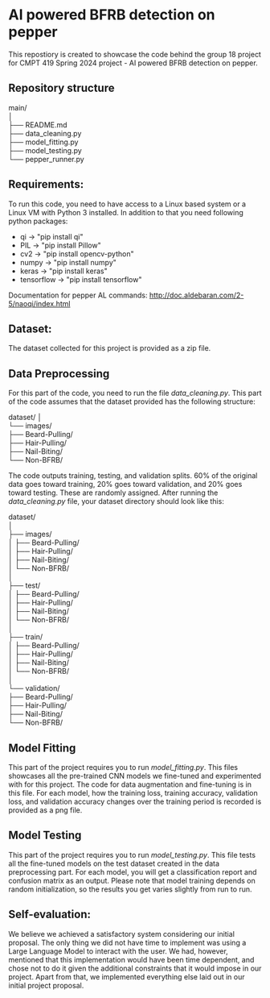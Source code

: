 # AI powered BFRB detection on pepper
This repostiory is created to showcase the code behind the group 18 project for CMPT 419 Spring 2024 project - AI powered BFRB detection on pepper.


## Repository structure
main/  
│   
├── README.md  
├── data_cleaning.py  
├── model_fitting.py  
├── model_testing.py   
└── pepper_runner.py  

## Requirements:
To run this code, you need to have access to a Linux based system or a Linux VM with Python 3 installed. In addition to that you need following python packages:
- qi -> "pip install qi"
- PIL -> "pip install Pillow"
- cv2 -> "pip install opencv-python"
- numpy -> "pip install numpy"
- keras -> "pip install keras"
- tensorflow -> "pip install tensorflow"

Documentation for pepper AL commands:
http://doc.aldebaran.com/2-5/naoqi/index.html


## Dataset:
The dataset collected for this project is provided as a zip file. 

## Data Preprocessing
For this part of the code, you need to run the file *data_cleaning.py*. This part of the code assumes that the dataset provided has the following structure:

dataset/
│   
└── images/  
    ├── Beard-Pulling/  
    ├── Hair-Pulling/  
    ├── Nail-Biting/  
    └── Non-BFRB/  


The code outputs training, testing, and validation splits. 60% of the original data goes toward training, 20% goes toward validation, and 20% goes toward testing.
These are randomly assigned. After running the *data_cleaning.py* file, your dataset directory should look like this:

dataset/  
│     
├── images/      
│   ├── Beard-Pulling/      
│   ├── Hair-Pulling/      
│   ├── Nail-Biting/       
│   └── Non-BFRB/    
│  
├── test/        
│   ├── Beard-Pulling/      
│   ├── Hair-Pulling/      
│   ├── Nail-Biting/       
│   └── Non-BFRB/    
│  
├── train/        
│   ├── Beard-Pulling/      
│   ├── Hair-Pulling/      
│   ├── Nail-Biting/       
│   └── Non-BFRB/    
│  
└── validation/        
        ├── Beard-Pulling/      
        ├── Hair-Pulling/      
        ├── Nail-Biting/       
        └── Non-BFRB/     

## Model Fitting
This part of the project requires you to run *model_fitting.py*. This files showcases all the pre-trained CNN models we fine-tuned and experimented with for this project. The code for data augmentation and fine-tuning is in this file. For each model, how the training loss, training accuracy, validation loss, and validation accuracy changes over the training period is recorded is provided as a png file.  

## Model Testing
This part of the project requires you to run *model_testing.py*. This file tests all the fine-tuned models on the test dataset created in the data preprocessing part. For each model, you will get a classification report and confusion matrix as an output. Please note that model training depends on random initialization, so the results you get varies slightly from run to run. 
  
## Self-evaluation:

We believe we achieved a satisfactory system considering our initial proposal. The only thing we did not have time to implement was using a Large Language Model to interact with the user. We had, however, mentioned that this implementation would have been time dependent, and chose not to do it given the additional constraints that it would impose in our project. Apart from that, we implemented everything else laid out in our initial project proposal.
